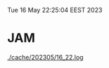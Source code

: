 Tue 16 May 22:25:04 EEST 2023
# JAM
<a href='./cache/202305/16_22.log'>./cache/202305/16_22.log</a>
